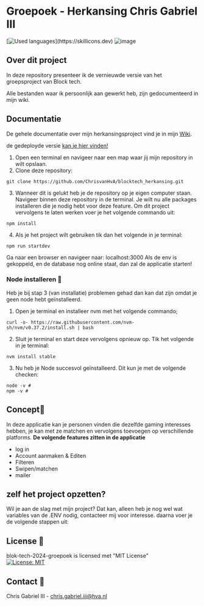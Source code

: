 # Groepoek - Herkansing Chris Gabriel III
[![Used languages](https://skillicons.dev/icons?i=js,html,css,express,mongodb,npm,)](https://skillicons.dev)
![image](https://github.com/ChrisvanHvA/blocktech_herkansing/assets/90341211/43f1c2d6-02bc-4a3c-88be-621d562b26cc)

## Over dit project
In deze repository presenteer ik de vernieuwde versie van het groepsproject van Block tech.

Alle bestanden waar ik persoonlijk aan gewerkt heb, zijn  gedocumenteerd in mijn wiki.
## Documentatie
De gehele documentatie over mijn herkansingsproject vind je in mijn [Wiki](https://github.com/ChrisvanHvA/blocktech_herkansing/wiki). 

de gedeployde versie [kan je hier vinden!](https://blocktechherkansing-production-dbef.up.railway.app/login)


1. Open een terminal en navigeer naar een map waar jij mijn repository in wilt opslaan.
2. Clone deze repository:
```
git clone https://github.com/ChrisvanHvA/blocktech_herkansing.git
```
3. Wanneer dit is gelukt heb je de repository op je eigen computer staan. Navigeer binnen deze repository in de terminal. Je wilt nu alle packages installeren die je nodig hebt voor deze feature. Om dit project vervolgens te laten werken voer je het volgende commando uit:
```
npm install
```
4. Als je het project wilt gebruiken tik dan het volgende in je terminal:
```
npm run startdev
```
Ga naar een browser en navigeer naar: localhost:3000
Als de env is gekoppeld, en de database nog online staat, dan zal de applicatie starten!

### Node installeren 🔨  
Heb je bij stap 3 (van installatie) problemen gehad dan kan dat zijn omdat je geen node hebt geïnstalleerd.

1. Open je terminal en installeer nvm met het volgende commando;
```
curl -o- https://raw.githubusercontent.com/nvm-sh/nvm/v0.37.2/install.sh | bash
```
2. Sluit je terminal en start deze vervolgens opnieuw op. Tik het volgende in je terminal:
```
nvm install stable
```
3. Nu heb je Node succesvol geïnstalleerd. Dit kun je met de volgende checken:
```
node -v # 
npm -v # 
```


## Concept🔮
In deze applicatie kan je personen vinden die dezelfde gaming interesses hebben, 
je kan met ze matchen en vervolgens toevoegen op verschillende platforms.
**De volgende features zitten in de applicatie**
* log in
* Account aanmaken & Editen
* Filteren
* Swipen/matchen
* mailer


## zelf het project opzetten?
Wil je aan de slag met mijn project? Dat kan, alleen heb je nog wel wat variables van de .ENV nodig, contacteer mij voor interesse.
daarna voer je de volgende stappen uit:




## License 📑
blok-tech-2024-groepoek is licensed met "MIT License" <br>
[![License: MIT](https://img.shields.io/badge/License-MIT-yellow.svg)](https://opensource.org/licenses/MIT)

## Contact 👥
Chris Gabriel III - chris.gabriel.iii@hva.nl

